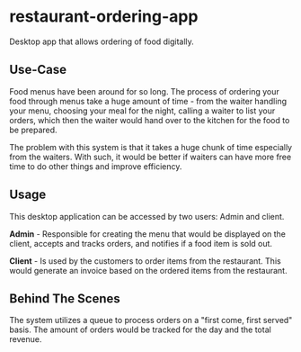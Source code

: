 # restaurant-ordering-app
Desktop app that allows ordering of food digitally.

## Use-Case
Food menus have been around for so long. The process of ordering your food through menus take a huge amount of time - from the waiter handling your menu, choosing your meal for the night, calling a waiter to list your orders, which then the waiter would hand over to the kitchen for the food to be prepared.

The problem with this system is that it takes a huge chunk of time especially from the waiters. With such, it would be better if waiters can have more free time to do other things and improve efficiency.

## Usage
This desktop application can be accessed by two users: Admin and client.

**Admin** - Responsible for creating the menu that would be displayed on the client, accepts and tracks orders, and notifies if a food item is sold out.

**Client** - Is used by the customers to order items from the restaurant. This would generate an invoice based on the ordered items from the restaurant.

## Behind The Scenes
The system utilizes a queue to process orders on a "first come, first served" basis. The amount of orders would be tracked for the day and the total revenue.
